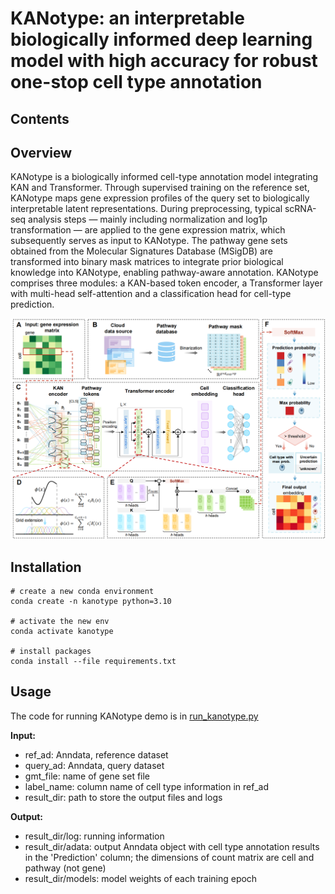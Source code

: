 # KANotype: an interpretable biologically informed deep learning model with high accuracy for robust one-stop cell type annotation

## Contents

[Overview]: ##Overview
[Installation]: ##Installation
[Usage]: ##Usage



## Overview

KANotype is a biologically informed cell-type annotation model integrating KAN and Transformer. Through supervised training on the reference set, KANotype maps gene expression profiles of the query set to biologically interpretable latent representations. During preprocessing, typical scRNA-seq analysis steps — mainly including normalization and log1p transformation — are applied to the gene expression matrix, which subsequently serves as input to KANotype. The pathway gene sets obtained from the Molecular Signatures Database (MSigDB) are transformed into binary mask matrices to integrate prior biological knowledge into KANotype, enabling pathway-aware annotation. KANotype comprises three modules: a KAN-based token encoder, a Transformer layer with multi-head self-attention and a classification head for cell-type prediction.

![Overview.png](Overview.png)

## Installation

```shell
# create a new conda environment
conda create -n kanotype python=3.10

# activate the new env
conda activate kanotype

# install packages
conda install --file requirements.txt
```

## Usage

The code for running KANotype demo is in [run_kanotype.py](https://github.com/xycLab/KANotype/blob/master/run_kanotype.py)

**Input:**

* ref_ad: Anndata, reference dataset
* query_ad: Anndata, query dataset
* gmt_file: name of gene set file
* label_name: column name of cell type information in ref_ad
* result_dir: path to store the output files and logs

**Output:**

* result_dir/log: running information
* result_dir/adata: output Anndata object with cell type annotation results in the 'Prediction' column; the dimensions of count matrix are cell and pathway (not gene)
* result_dir/models: model weights of each training epoch